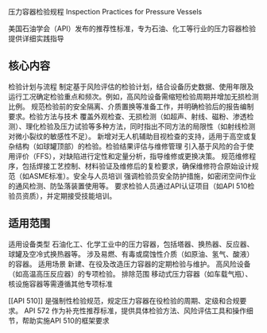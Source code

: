 压力容器检验规程
Inspection Practices for Pressure Vessels

美国石油学会（API）发布的推荐性标准，专为石油、化工等行业的压力容器检验提供详细实践指导

## 核心内容
检验计划与流程
制定基于风险评估的检验计划，结合设备历史数据、使用年限及运行工况确定检验重点和频次。例如，高风险设备需缩短检验周期并增加无损检测比例。
规范检验前的安全隔离、介质置换等准备工作，并明确检验后的报告编制要求。
​检验方法与技术
覆盖外观检查、无损检测（如超声、射线、磁粉、渗透检测）、理化检验及压力试验等多种方法，同时指出不同方法的局限性（如射线检测对微小裂纹的敏感性不足）。
新增对无人机辅助目视检查的支持，适用于高空或复杂结构（如球罐顶部）的检验。
​检验结果评估与维修管理
引入基于风险的合于使用评价（FFS），对缺陷进行定性和定量分析，指导维修或更换决策。
规范维修程序，包括焊接工艺控制、材料验证及维修后的复检要求，确保维修符合原始设计规范（如ASME标准）。
​安全与人员培训
强调检验员安全防护措施，如密闭空间作业的通风检测、防坠落装置使用等。
要求检验人员通过API认证项目（如API 510检验员资质），并定期接受技能培训。

## 适用范围
​适用设备类型
石油化工、化学工业中的压力容器，包括塔器、换热器、反应器、球罐及空冷式换热器等。
涉及易燃、有毒或腐蚀性介质（如原油、氢气、酸液）的容器。
​适用场景
新建、在役及改造压力容器的定期检验与维护。
高风险设备（如高温高压反应器）的专项检验。
​排除范围
移动式压力容器（如车载气瓶）、核设施容器等需遵循其他专项标准

[[API 510]] 是强制性检验规范，规定压力容器在役检验的周期、定级和合规要求。
​API 572 作为补充性推荐标准，提供具体检验方法、风险评估工具和操作细节，帮助实施API 510的框架要求